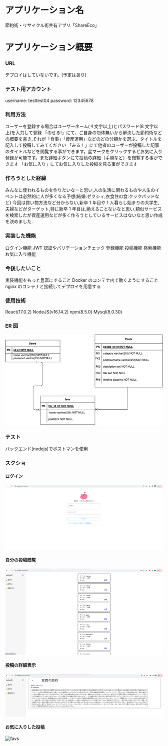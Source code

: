 # アプリケーション名

節約術・リサイクル術共有アプリ「ShareEco」

# アプリケーション概要

### URL

デプロイはしていないです。(予定はあり)

### テスト用アカウント

username: testtest04
password: 12345678

### 利用方法

ユーザーを登録する場合はユーザーネーム(４文字以上)とパスワード(8 文字以上)を入力して登録
「のせる!」にて、ご自身の勿体無いから解決した節約術などの概要を書き,それが「食事」「資産運用」などのどの分類かを選ぶ、タイトルを記入して投稿してみてください
「みる！」にて他者のユーザーが投稿した記事のタイトルなどを閲覧する事ができます。星マークをクリックするとお気に入り登録が可能です。また詳細ボタンにて投稿の詳細（手順など）を閲覧する事ができます
「お気に入り」にてお気に入りした投稿を見る事ができます

### 作ろうとした経緯

みんなに使われるものを作りたいなーと思い,人の生活に関わるものや人生のイベントは必然的に人が多くなる予想(結婚:ゼクシィ,衣食住の食:クックパッドなど)
今回は買い物方法など分からない,新卒 1 年目や 1 人暮らし始まりの大学生,夫婦などがターゲット,特に新卒 1 年目は,絶えることないなと思い,類似サービスを検索したが資産運用などが多く作ろうとしているサービスはないなと思い作成を決めました.

### 実装した機能

ログイン機能
JWT 認証やバリデーションチェック
登録機能
投稿機能
検索機能
お気に入り機能

### 今後したいこと

実装機能をもっと豊富にすること
Docker のコンテナ内で動くようにすること
nginx のコンテナと接続してデプロイを用意する

### 使用技術

React(17.0.2)
NodeJS(v16.14.2)
npm(8.5.0)
Mysql(8.0.30)

### ER 図

![ER](imgs/setuyaku_ER.png)

### テスト

バックエンド(nodejs)でポストマンを使用

### スクショ

#### ログイン

![login](imgs/login.png)

#### 自分の投稿閲覧

![posts](imgs/myposts.png)

#### 投稿の詳細表示

![searched](imgs/searched.png)

#### お気に入りした投稿

![favs](imgs/favs.png.png)
